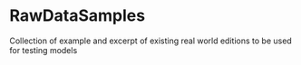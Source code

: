 # RawDataSamples
Collection of example and excerpt of existing real world editions to be used for testing models

